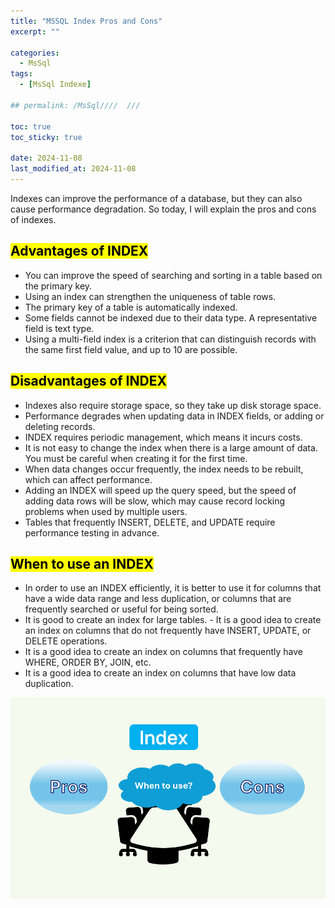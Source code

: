 ```yaml
---
title: "MSSQL Index Pros and Cons"
excerpt: ""

categories:
  - MsSql
tags:
  - [MsSql Indexe]

## permalink: /MsSql////  ///

toc: true
toc_sticky: true
 
date: 2024-11-08
last_modified_at: 2024-11-08
---
```


Indexes can improve the performance of a database, but they can also cause performance degradation. So today, I will explain the pros and cons of indexes.

## <mark>Advantages of INDEX</mark>

- You can improve the speed of searching and sorting in a table based on the primary key.
- Using an index can strengthen the uniqueness of table rows.
- The primary key of a table is automatically indexed.
- Some fields cannot be indexed due to their data type. A representative field is text type.
- Using a multi-field index is a criterion that can distinguish records with the same first field value, and up to 10 are possible.

## <mark>Disadvantages of INDEX</mark>

- Indexes also require storage space, so they take up disk storage space.
- Performance degrades when updating data in INDEX fields, or adding or deleting records.
- INDEX requires periodic management, which means it incurs costs.
- It is not easy to change the index when there is a large amount of data. You must be careful when creating it for the first time.
- When data changes occur frequently, the index needs to be rebuilt, which can affect performance.
- Adding an INDEX will speed up the query speed, but the speed of adding data rows will be slow, which may cause record locking problems when used by multiple users.
- Tables that frequently INSERT, DELETE, and UPDATE require performance testing in advance.

## <mark>When to use an INDEX</mark>

- In order to use an INDEX efficiently, it is better to use it for columns that have a wide data range and less duplication, or columns that are frequently searched or useful for being sorted.
- It is good to create an index for large tables. - It is a good idea to create an index on columns that do not frequently have INSERT, UPDATE, or DELETE operations.
- It is a good idea to create an index on columns that frequently have WHERE, ORDER BY, JOIN, etc.
- It is a good idea to create an index on columns that have low data duplication.

![When is it good to use INDEX?](/assets/images/postsImages/MsSql/1075_Index_Pros_Cons/1.png)
